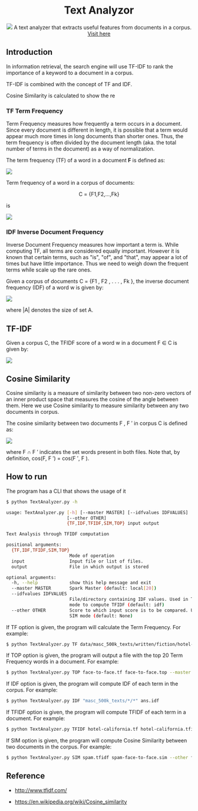 

<h1 align="center"> 
  <strong>Text Analyzor</strong>
</h1>

<div align="center">
  <img src="https://img.icons8.com/cotton/128/000000/document.png">
  A text analyzer that extracts useful features from documents in a corpus.
</div>

<div align="center">
  <a href="">Visit here</a>
</div>

## Introduction

In information retrieval, the search engine will use TF-IDF to rank the importance of a keyword to a document in a corpus.

TF-IDF is combined with the concept of TF and IDF.

Cosine Similarity is calculated to show the re

### TF Term Frequency

Term Frequency measures how frequently a term occurs in a document. Since every document is different in length, it is possible that a term would appear much more times in long documents than shorter ones. Thus, the term frequency is often divided by the document length (aka. the total number of terms in the document) as a way of normalization.

The term frequency (TF) of a word in a document **F** is defined as:

<img src="../../static/charts/tf-idf_3.png">

Term frequency of a word in a corpus of documents:

<div align="center">
C = {F1,F2,...,Fk}
</div>

is

<img src="../../static/charts/tf-idf_2.png">

### IDF Inverse Document Frequency

Inverse Document Frequency measures how important a term is. While computing TF, all terms are considered equally important. However it is known that certain terms, such as "is", "of", and "that", may appear a lot of times but have little importance. Thus we need to weigh down the frequent terms while scale up the rare ones.

Given a corpus of documents C = {F1 , F2 , . . . , Fk }, the inverse document frequency (IDF) of a word w is given by:

<img src="../../static/charts/tf-idf_1.png">

where |A| denotes the size of set A.

## TF-IDF

Given a corpus C, the TFIDF score of a word w in a document F ∈ C is given by:

<img src="../../static/charts/tf-idf_4.png">

## Cosine Similarity

Cosine similarity is a measure of similarity between two non-zero vectors of an inner product space that measures the cosine of the angle between them. Here we use Cosine similarity to measure similarity between any two documents in corpus.

The cosine similarity between two documents F , F ′ in corpus C is defined as:

<img src="../../static/charts/tf-idf_5.png">

where F ∩ F ′ indicates the set words present in both files. Note that, by definition, cos(F, F ′) = cos(F ′, F ).

## How to run

The program has a CLI that shows the usage of it

```sh
$ python TextAnalyzer.py -h

usage: TextAnalyzer.py [-h] [--master MASTER] [--idfvalues IDFVALUES]
                       [--other OTHER]
                       {TF,IDF,TFIDF,SIM,TOP} input output

Text Analysis through TFIDF computation

positional arguments:
  {TF,IDF,TFIDF,SIM,TOP}
                        Mode of operation
  input                 Input file or list of files.
  output                File in which output is stored

optional arguments:
  -h, --help            show this help message and exit
  --master MASTER       Spark Master (default: local[20])
  --idfvalues IDFVALUES
                        File/directory containing IDF values. Used in TFIDF
                        mode to compute TFIDF (default: idf)
  --other OTHER         Score to which input score is to be compared. Used in
                        SIM mode (default: None)
```

If TF option is given, the program will calculate the Term Frequency. For example:

```sh
$ python TextAnalyzer.py TF data/masc_500k_texts/written/fiction/hotel-california.txt hotel-california.tf --master local[8]
```

If TOP option is given, the program will output a file with the top 20 Term Frequency words in a document. For example:

```sh
$ python TextAnalyzer.py TOP face-to-face.tf face-to-face.top --master local[8]
```

If IDF option is given, the program will compute IDF of each term in the corpus. For example:

```sh
$ python TextAnalyzer.py IDF "masc_500k_texts/*/*" ans.idf
```

If TFIDF option is given, the program will compute TFIDF of each term in a document. For example:

```sh
$ python TextAnalyzer.py TFIDF hotel-california.tf hotel-california.tfidf --idfvalues anc.idf --master local[8]
```

If SIM option is given, the program will compute Cosine Similarity between two documents in the corpus. For example:

```sh
$ python TextAnalyzer.py SIM spam.tfidf spam-face-to-face.sim --other face-to-face.tfidf --master local[8]
```

## Reference

* http://www.tfidf.com/

* https://en.wikipedia.org/wiki/Cosine_similarity

<a href="https://icons8.com/icon/65355/document" style="display:none;">Document icon by Icons8</a>
